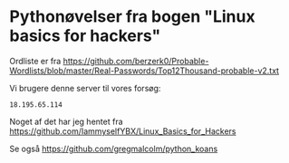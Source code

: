 # Pythonøvelser fra bogen "Linux basics for hackers"

Ordliste er fra https://github.com/berzerk0/Probable-Wordlists/blob/master/Real-Passwords/Top12Thousand-probable-v2.txt

Vi brugere denne server til vores forsøg:

```
18.195.65.114
```

Noget af det har jeg hentet fra https://github.com/IammyselfYBX/Linux_Basics_for_Hackers

Se også https://github.com/gregmalcolm/python_koans
